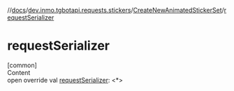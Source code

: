 //[docs](../../../index.md)/[dev.inmo.tgbotapi.requests.stickers](../index.md)/[CreateNewAnimatedStickerSet](index.md)/[requestSerializer](request-serializer.md)



# requestSerializer  
[common]  
Content  
open override val [requestSerializer](request-serializer.md): <*>  



